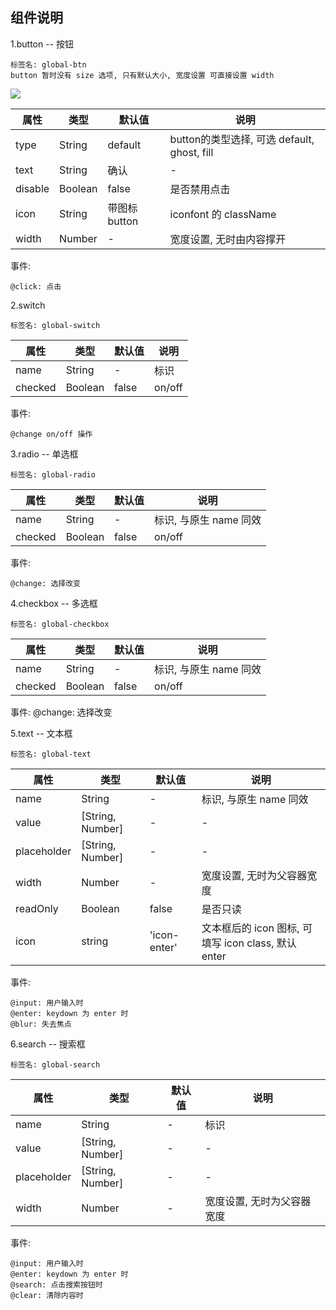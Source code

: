 ## 组件说明

1.button -- 按钮
```
标签名: global-btn
button 暂时没有 size 选项, 只有默认大小, 宽度设置 可直接设置 width
```

![](./_image/cmp-btn.png)

|属性|类型|默认值|说明|
|----|----|----|----|
| type | String |default|button的类型选择, 可选 default, ghost, fill |
| text | String |确认|-|
| disable | Boolean |false|是否禁用点击|
| icon | String |带图标button|iconfont 的 className|
| width | Number |-|宽度设置, 无时由内容撑开|

事件:
```
@click: 点击
```

2.switch
```
标签名: global-switch
```
|属性|类型|默认值|说明|
|----|----|----|----|
| name | String |-|标识|
| checked | Boolean |false| on/off |

事件:
```
@change on/off 操作
```

3.radio -- 单选框
```
标签名: global-radio
```
|属性|类型|默认值|说明|
|----|----|----|----|
| name | String |-|标识, 与原生 name 同效|
| checked | Boolean |false| on/off |

事件:
```
@change: 选择改变
```

4.checkbox -- 多选框
```
标签名: global-checkbox
```
|属性|类型|默认值|说明|
|----|----|----|----|
| name | String |-|标识, 与原生 name 同效|
| checked | Boolean |false| on/off |

事件: @change: 选择改变

5.text -- 文本框
```
标签名: global-text
```
|属性|类型|默认值|说明|
|----|----|----|----|
| name | String |-|标识, 与原生 name 同效|
| value | [String, Number] |-| - |
| placeholder | [String, Number] |-| - |
| width | Number |-| 宽度设置, 无时为父容器宽度 |
| readOnly | Boolean |false| 是否只读 |
| icon | string |'icon-enter'| 文本框后的 icon 图标, 可填写 icon class, 默认 enter |

事件:
```
@input: 用户输入时
@enter: keydown 为 enter 时
@blur: 失去焦点
```

6.search -- 搜索框
```
标签名: global-search
```
|属性|类型|默认值|说明|
|----|----|----|----|
| name | String |-|标识|
| value | [String, Number] |-| - |
| placeholder | [String, Number] |-| - |
| width | Number |-| 宽度设置, 无时为父容器宽度 |

事件:
```
@input: 用户输入时
@enter: keydown 为 enter 时
@search: 点击搜索按钮时
@clear: 清除内容时
```